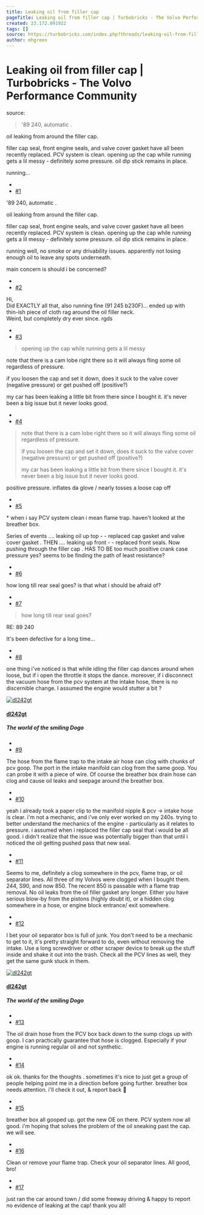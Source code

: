 ```yaml
---
title: Leaking oil from filler cap
pageTitle: Leaking oil from filler cap | Turbobricks - The Volvo Performance Community
created: 23.172.091922
tags: []
source: https://turbobricks.com/index.php?threads/leaking-oil-from-filler-cap.358798/
author: mhgreen
---
```


# Leaking oil from filler cap | Turbobricks - The Volvo Performance Community
source: [](https://turbobricks.com/index.php?threads/leaking-oil-from-filler-cap.358798/)

> '89 240, automatic .

oil leaking from around the filler cap. 

filler cap seal, front engine seals, and valve cover gasket have all been recently replaced. PCV system is clean. opening up the cap while running gets a lil messy - definitely some pressure. oil dip stick remains in place.

running...


-   [](https://turbobricks.com/index.php?threads/leaking-oil-from-filler-cap.358798/post-6150073)
-   [#1](https://turbobricks.com/index.php?threads/leaking-oil-from-filler-cap.358798/post-6150073)

'89 240, automatic .

oil leaking from around the filler cap.

filler cap seal, front engine seals, and valve cover gasket have all been recently replaced. PCV system is clean. opening up the cap while running gets a lil messy - definitely some pressure. oil dip stick remains in place.

running well, no smoke or any drivability issues. apparently not losing enough oil to leave any spots underneath.

main concern is should i be concerned?

-   [](https://turbobricks.com/index.php?threads/leaking-oil-from-filler-cap.358798/post-6150103)
-   [#2](https://turbobricks.com/index.php?threads/leaking-oil-from-filler-cap.358798/post-6150103)

Hi,  
Did EXACTLY all that, also running fine (91 245 b230F)... ended up with thin-ish piece of cloth rag around the oil filler neck.  
Weird, but completely dry ever since. rgds

-   [](https://turbobricks.com/index.php?threads/leaking-oil-from-filler-cap.358798/post-6150104)
-   [#3](https://turbobricks.com/index.php?threads/leaking-oil-from-filler-cap.358798/post-6150104)

> opening up the cap while running gets a lil messy

note that there is a cam lobe right there so it will always fling some oil regardless of pressure.

if you loosen the cap and set it down, does it suck to the valve cover (negative pressure) or get pushed off (positive?)

my car has been leaking a little bit from there since I bought it. it's never been a big issue but it never looks good.

-   [](https://turbobricks.com/index.php?threads/leaking-oil-from-filler-cap.358798/post-6150105)
-   [#4](https://turbobricks.com/index.php?threads/leaking-oil-from-filler-cap.358798/post-6150105)

> note that there is a cam lobe right there so it will always fling some oil regardless of pressure.
> 
> if you loosen the cap and set it down, does it suck to the valve cover (negative pressure) or get pushed off (positive?)
> 
> my car has been leaking a little bit from there since I bought it. it's never been a big issue but it never looks good.

positive pressure. inflates da glove / nearly tosses a loose cap off

-   [](https://turbobricks.com/index.php?threads/leaking-oil-from-filler-cap.358798/post-6150107)
-   [#5](https://turbobricks.com/index.php?threads/leaking-oil-from-filler-cap.358798/post-6150107)

\* when i say PCV system clean i mean flame trap. haven't looked at the breather box.

Series of events .... leaking oil up top - - replaced cap gasket and valve cover gasket . THEN .... leaking up front - - replaced front seals. Now pushing through the filler cap . HAS TO BE too much positive crank case pressure yes? seems to be finding the path of least resistance?

-   [](https://turbobricks.com/index.php?threads/leaking-oil-from-filler-cap.358798/post-6150108)
-   [#6](https://turbobricks.com/index.php?threads/leaking-oil-from-filler-cap.358798/post-6150108)

how long till rear seal goes? is that what i should be afraid of?

-   [](https://turbobricks.com/index.php?threads/leaking-oil-from-filler-cap.358798/post-6150126)
-   [#7](https://turbobricks.com/index.php?threads/leaking-oil-from-filler-cap.358798/post-6150126)

> how long till rear seal goes?

RE: 89 240

It's been defective for a long time...

-   [](https://turbobricks.com/index.php?threads/leaking-oil-from-filler-cap.358798/post-6150870)
-   [#8](https://turbobricks.com/index.php?threads/leaking-oil-from-filler-cap.358798/post-6150870)

one thing i've noticed is that while idling the filler cap dances around when loose, but if i open the throttle it stops the dance. moreover, if i disconnect the vacuum hose from the pcv system at the intake hose, there is no discernible change. I assumed the engine would stutter a bit ?

[![dl242gt](https://turbobricks.com/data/avatars/m/0/452.jpg?1675472076)](https://turbobricks.com/index.php?members/dl242gt.452/)

#### [dl242gt](https://turbobricks.com/index.php?members/dl242gt.452/)

##### The world of the smiling Dogo

-   [](https://turbobricks.com/index.php?threads/leaking-oil-from-filler-cap.358798/post-6150904)
-   [#9](https://turbobricks.com/index.php?threads/leaking-oil-from-filler-cap.358798/post-6150904)

The hose from the flame trap to the intake air hose can clog with chunks of pcv goop. The port in the intake manifold can clog from the same goop. You can probe it with a piece of wire. Of course the breather box drain hose can clog and cause oil leaks and seepage around the breather box.

-   [](https://turbobricks.com/index.php?threads/leaking-oil-from-filler-cap.358798/post-6150909)
-   [#10](https://turbobricks.com/index.php?threads/leaking-oil-from-filler-cap.358798/post-6150909)

yeah i already took a paper clip to the manifold nipple & pcv -> intake hose is clear. i'm not a mechanic, and i've only ever worked on my 240s. trying to better understand the mechanics of the engine - particularly as it relates to pressure. i assumed when i replaced the filler cap seal that i would be all good. i didn't realize that the issue was potentially bigger than that until i noticed the oil getting pushed pass that new seal.

-   [](https://turbobricks.com/index.php?threads/leaking-oil-from-filler-cap.358798/post-6151217)
-   [#11](https://turbobricks.com/index.php?threads/leaking-oil-from-filler-cap.358798/post-6151217)

Seems to me, definitely a clog somewhere in the pcv, flame trap, or oil separator lines. All three of my Volvos were clogged when I bought them. 244, S90, and now 850. The recent 850 is passable with a flame trap removal. No oil leaks from the oil filler gasket any longer. Either you have serious blow-by from the pistons (highly doubt it), or a hidden clog somewhere in a hose, or engine block entrance/ exit somewhere.

-   [](https://turbobricks.com/index.php?threads/leaking-oil-from-filler-cap.358798/post-6151220)
-   [#12](https://turbobricks.com/index.php?threads/leaking-oil-from-filler-cap.358798/post-6151220)

I bet your oil separator box is full of junk. You don't need to be a mechanic to get to it, it's pretty straight forward to do, even without removing the intake. Use a long screwdriver or other scraper device to break up the stuff inside and shake it out into the trash. Check all the PCV lines as well, they get the same gunk stuck in them.

[![dl242gt](https://turbobricks.com/data/avatars/m/0/452.jpg?1675472076)](https://turbobricks.com/index.php?members/dl242gt.452/)

#### [dl242gt](https://turbobricks.com/index.php?members/dl242gt.452/)

##### The world of the smiling Dogo

-   [](https://turbobricks.com/index.php?threads/leaking-oil-from-filler-cap.358798/post-6151229)
-   [#13](https://turbobricks.com/index.php?threads/leaking-oil-from-filler-cap.358798/post-6151229)

The oil drain hose from the PCV box back down to the sump clogs up with goop. I can practically guarantee that hose is clogged. Especially if your engine is running regular oil and not synthetic.

-   [](https://turbobricks.com/index.php?threads/leaking-oil-from-filler-cap.358798/post-6151242)
-   [#14](https://turbobricks.com/index.php?threads/leaking-oil-from-filler-cap.358798/post-6151242)

ok ok. thanks for the thoughts . sometimes it's nice to just get a group of people helping point me in a direction before going further. breather box needs attention. i'll check it out, & report back 🤘

-   [](https://turbobricks.com/index.php?threads/leaking-oil-from-filler-cap.358798/post-6151781)
-   [#15](https://turbobricks.com/index.php?threads/leaking-oil-from-filler-cap.358798/post-6151781)

breather box all gooped up. got the new OE on there. PCV system now all good. i'm hoping that solves the problem of the oil sneaking past the cap. we will see.

-   [](https://turbobricks.com/index.php?threads/leaking-oil-from-filler-cap.358798/post-6151801)
-   [#16](https://turbobricks.com/index.php?threads/leaking-oil-from-filler-cap.358798/post-6151801)

Clean or remove your flame trap. Check your oil separator lines. All good, bro!

-   [](https://turbobricks.com/index.php?threads/leaking-oil-from-filler-cap.358798/post-6151838)
-   [#17](https://turbobricks.com/index.php?threads/leaking-oil-from-filler-cap.358798/post-6151838)

just ran the car around town / did some freeway driving & happy to report no evidence of leaking at the cap! thank you all!
